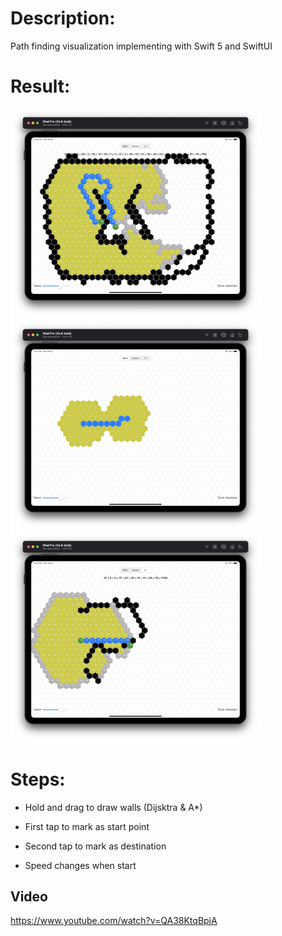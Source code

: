 # Description:
Path finding visualization implementing with Swift 5 and SwiftUI

# Result:

<img src="./Screenshots/dijkstra.png" width="400" >
<img src="./Screenshots/bfs.png" width="400" >
<img src="./Screenshots/astar.png" width="400" >


# Steps:
- Hold and drag to draw walls (Dijsktra & A*) 

- First tap to mark as start point
- Second tap to mark as destination
- Speed changes when start

## Video
https://www.youtube.com/watch?v=QA38KtqBpiA
